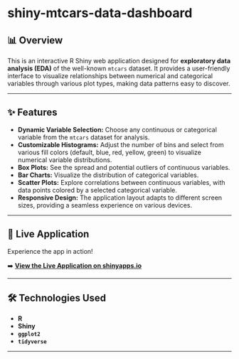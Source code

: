 # shiny-mtcars-data-dashboard

## 📊 Overview

This is an interactive R Shiny web application designed for **exploratory data analysis (EDA)** of the well-known `mtcars` dataset. It provides a user-friendly interface to visualize relationships between numerical and categorical variables through various plot types, making data patterns easy to discover.

---

## ✨ Features

* **Dynamic Variable Selection:** Choose any continuous or categorical variable from the `mtcars` dataset for analysis.
* **Customizable Histograms:** Adjust the number of bins and select from various fill colors (default, blue, red, yellow, green) to visualize numerical variable distributions.
* **Box Plots:** See the spread and potential outliers of continuous variables.
* **Bar Charts:** Visualize the distribution of categorical variables.
* **Scatter Plots:** Explore correlations between continuous variables, with data points colored by a selected categorical variable.
* **Responsive Design:** The application layout adapts to different screen sizes, providing a seamless experience on various devices.

---

## 🚀 Live Application

Experience the app in action!

➡️ **[View the Live Application on shinyapps.io](https://entityebisu.shinyapps.io/Data_Exploration_Mtcars_with_R_Shiny/)**

---

## 🛠️ Technologies Used

* **R**
* **Shiny**
* **`ggplot2`**
* **`tidyverse`**

---
